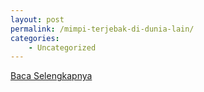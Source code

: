```yaml
---
layout: post
permalink: /mimpi-terjebak-di-dunia-lain/
categories:
    - Uncategorized
---
```


[Baca Selengkapnya](/05)
